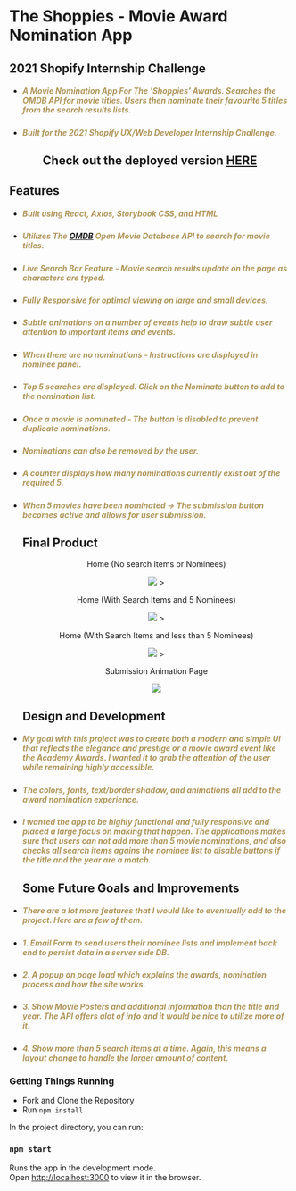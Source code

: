 # The Shoppies - Movie Award Nomination App

## 2021 Shopify Internship Challenge

- <h5 style="color: #b0965a">A Movie Nomination App For The 'Shoppies' Awards. Searches the OMDB API for movie titles. Users then nominate their favourite 5 titles from the search results lists.</h5>
- <h5 style="color: #b0965a">Built for the 2021 Shopify UX/Web Developer Internship Challenge.</h5>

<h2 style="text-align: center"> Check out the deployed version <a href="https://movie-awards-app.netlify.app/">HERE</a></h2>

## Features

- <h5 style="color: #b0965a">Built using React, Axios, Storybook CSS, and HTML</h5>
- <h5 style="color: #b0965a">Utilizes The <a href="http://www.omdbapi.com/">OMDB</a> Open Movie Database API to search for movie titles.</h5>
- <h5 style="color: #b0965a">Live Search Bar Feature - Movie search results update on the page as characters are typed.</h5>
- <h5 style="color: #b0965a">Fully Responsive for optimal viewing on large and small devices.</h5>
- <h5 style="color: #b0965a">Subtle animations on a number of events help to draw subtle user attention to important items and events.</h5>
- <h5 style="color: #b0965a">When there are no nominations - Instructions are displayed in nominee panel.</h5>
- <h5 style="color: #b0965a">Top 5 searches are displayed. Click on the Nominate button to add to the nomination list.</h5>

- <h5 style="color: #b0965a">Once a movie is nominated - The button is disabled to prevent duplicate nominations.
  </h5>
- <h5 style="color: #b0965a">Nominations can also be removed by the user.
  </h5>
- <h5 style="color: #b0965a">A counter displays how many nominations currently exist out of the required 5.
  </h5>
- <h5 style="color: #b0965a">When 5 movies have been nominated -> The submission button becomes active and allows for user submission. 
    </h5>

  ## Final Product

    <p align='center'>Home (No search Items or Nominees)</p>
    <p align="center">
      <img src="https://github.com/skendanavian/shopify-intern-challenge-2021/blob/main/docs/home.png?raw=true" >
    >
    </p>
  </p>
    <p align='center'>Home (With Search Items and  5 Nominees)</p>
     <p align="center">
      <img src="https://github.com/skendanavian/shopify-intern-challenge-2021/blob/main/docs/homeSearch.png?raw=true" >
    >
    </p>
  </p>
    <p align='center'>Home (With Search Items and less than 5 Nominees)</p>
     <p align="center">
      <img src="https://github.com/skendanavian/shopify-intern-challenge-2021/blob/main/docs/homeSearch2.png?raw=true" >
    >
    </p>
  </p>
    <p align='center'>Submission Animation Page</p>
    <p align="center">
      <img src="https://github.com/skendanavian/shopify-intern-challenge-2021/blob/main/docs/submission.png?raw=true" >
     
    </p>
  </p>

  ## Design and Development

- <h5 style="color: #b0965a">My goal with this project was to create both a modern and simple UI that reflects the elegance and prestige or a movie award event like the Academy Awards. I wanted it to grab the attention of the user while remaining highly accessible.</h5>

- <h5 style="color: #b0965a">The colors, fonts, text/border shadow, and animations all add to the award nomination experience.</h5>

- <h5 style="color: #b0965a">I wanted the app to be highly functional and fully responsive and placed a large focus on making that happen. The applications makes sure that users can not add more than 5 movie nominations, and also checks all search items agains the nominee list to disable buttons if the title and the year are a match.</h5>

  ## Some Future Goals and Improvements

- <h5 style="color: #b0965a">There are a lot more features that I would like to eventually add to the project. Here are a few of them.</h5>

- <h5 style="color: #b0965a">1. Email Form to send users their nominee lists and implement back end to persist data in a server side DB.</h5>
- <h5 style="color: #b0965a">2. A popup on page load which explains the awards, nomination process and how the site works.</h5>
- <h5 style="color: #b0965a">3. Show Movie Posters and additional information than the title and year. The API offers alot of info and it would be nice to utilize more of it. </h5>
- <h5 style="color: #b0965a">4. Show more than 5 search items at a time. Again, this means a layout change to handle the larger amount of content. </h5>

### Getting Things Running

- Fork and Clone the Repository
- Run <code>npm install</code>

In the project directory, you can run:

### `npm start`

Runs the app in the development mode.\
Open [http://localhost:3000](http://localhost:3000) to view it in the browser.

